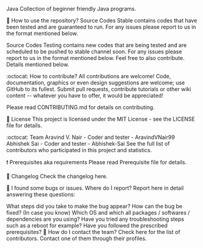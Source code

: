 Java
Collection of beginner friendly Java programs.

📖 How to use the repository?
Source Codes Stable contains codes that have been tested and are guaranteed to run. For any issues please report to us in the format mentioned below.

Source Codes Testing contains new codes that are being tested and are scheduled to be pushed to stable channel soon. For any issues please report to us in the format mentioned below. Feel free to also contribute. Details mentioned below.

:octocat: How to contribute?
All contributions are welcome! Code, documentation, graphics or even design suggestions are welcome; use GitHub to its fullest. Submit pull requests, contribute tutorials or other wiki content -- whatever you have to offer, it would be appreciated!

Please read CONTRIBUTING.md for details on contributing.

📜 License
This project is licensed under the MIT License - see the LICENSE file for details.

:octocat: Team
Aravind V. Nair - Coder and tester - AravindVNair99
Abhishek Sai - Coder and tester - Abhishek-Sai
See the full list of contributors who participated in this project and statistics.

❗️ Prerequisites aka requirements
Please read Prerequisite file for details.

📜 Changelog
Check the changelog here.

📜 I found some bugs or issues. Where do I report?
Report here in detail answering these questions:

What steps did you take to make the bug appear?
How can the bug be fixed? (In case you know)
Which OS and which all packages / softwares / dependencies are you using?
Have you tried any troubleshooting steps such as a reboot for example?
Have you followed the prescribed prerequisites?
📜 How do I contact the team?
Check here for the list of contributors. Contact one of them through their profiles.
